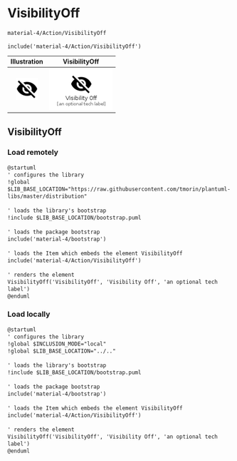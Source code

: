 # VisibilityOff


```text
material-4/Action/VisibilityOff
```

```text
include('material-4/Action/VisibilityOff')
```



| Illustration | VisibilityOff |
| :---: | :---: |
| ![illustration for Illustration](../../material-4/Action/VisibilityOff.png) | ![illustration for VisibilityOff](../../material-4/Action/VisibilityOff.Local.png) |




## VisibilityOff

### Load remotely
```plantuml
@startuml
' configures the library
!global $LIB_BASE_LOCATION="https://raw.githubusercontent.com/tmorin/plantuml-libs/master/distribution"

' loads the library's bootstrap
!include $LIB_BASE_LOCATION/bootstrap.puml

' loads the package bootstrap
include('material-4/bootstrap')

' loads the Item which embeds the element VisibilityOff
include('material-4/Action/VisibilityOff')

' renders the element
VisibilityOff('VisibilityOff', 'Visibility Off', 'an optional tech label')
@enduml
```

### Load locally
```plantuml
@startuml
' configures the library
!global $INCLUSION_MODE="local"
!global $LIB_BASE_LOCATION="../.."

' loads the library's bootstrap
!include $LIB_BASE_LOCATION/bootstrap.puml

' loads the package bootstrap
include('material-4/bootstrap')

' loads the Item which embeds the element VisibilityOff
include('material-4/Action/VisibilityOff')

' renders the element
VisibilityOff('VisibilityOff', 'Visibility Off', 'an optional tech label')
@enduml
```

